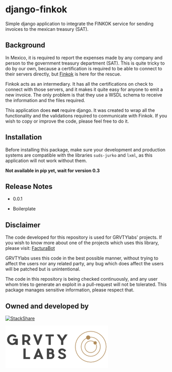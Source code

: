 **django-finkok**
=================

Simple django application to integrate the FINKOK service for sending
invoices to the mexican treasury (SAT).

Background
----------

In Mexico, it is required to report the expenses made by any company and person
to the government treasury department (SAT). This is quite tricky to do by our
own, because a certification is required to be able to connect to their servers
directly, but [Finkok](http://www.finkok.com/) is here for the rescue.

Finkok acts as an intermediary. It has all the certifications on check to
connect with those servers, and it makes it quite easy for anyone to emit a
new invoice. The only problem is that they use a WSDL schema to receive the
information and the files required.

This application does **not** require django. It was created to wrap all the
functionality and the validations required to communicate with Finkok. If
you wish to copy or improve the code, please feel free to do it.

Installation
------------

Before installing this package, make sure your development and production
systems are compatible with the libraries `suds-jurko` and `lxml`, as this
application will not work without them.

**Not available in pip yet, wait for version 0.3**

Release Notes
-------------

*   0.0.1

  * Boilerplate

Disclaimer
---------

The code developed for this repository is used for GRVTYlabs' projects. If you
wish to know more about one of the projects which uses this library, please
visit: [FacturaBot](www.facturabot.com)

GRVTYlabs uses this code in the best possible manner, without trying to
affect the users nor any related party, any bug which does affect the users
will be patched but is unintentional.

The code in this repository is being checked continuously, and any user whom
tries to generate an exploit in a pull-request will not be tolerated. This
package manages sensitive information, please respect that.

Owned and developed by
--------

[![StackShare][stack-shield]][stack-tech]

[![GRVTYlabs][logo]](https://www.grvtylabs.com)


[logo]: https://github.com/grvty-labs/django-finkok/blob/master/logo.png?raw=true "GRVTYlabs"
[stack-shield]: http://img.shields.io/badge/tech-stack-0690fa.svg?style=flat
[stack-tech]: http://stackshare.io/letops/grvtylabs
